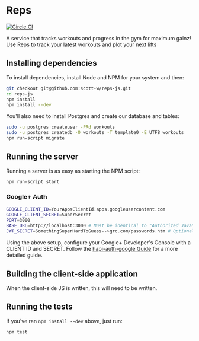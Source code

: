 # Reps

[![Circle CI](https://circleci.com/gh/scott-w/reps-js.svg?style=svg)](https://circleci.com/gh/scott-w/reps-js)

A service that tracks workouts and progress in the gym for maximum gainz! Use
Reps to track your latest workouts and plot your next lifts


## Installing dependencies

To install dependencies, install Node and NPM for your system and then:

```bash
git checkout git@github.com:scott-w/reps-js.git
cd reps-js
npm install
npm install --dev
```

You'll also need to install Postgres and create our database and tables:

```bash
sudo -u postgres createuser -PRd workouts
sudo -u postgres createdb -O workouts -T template0 -E UTF8 workouts
npm run-script migrate
```

## Running the server

Running a server is as easy as starting the NPM script:

```bash
npm run-script start
```

### Google+ Auth

```bash
GOOGLE_CLIENT_ID=YourAppsClientId.apps.googleusercontent.com
GOOGLE_CLIENT_SECRET=SuperSecret
PORT=3000
BASE_URL=http://localhost:3000 # Must be identical to "Authorized JavaScript Origin"
JWT_SECRET=SomethingSuperHardToGuess-->grc.com/passwords.htm # Optionally use JWTs
```

Using the above setup, configure your Google+ Developer's Console with a CLIENT
ID and SECRET. Follow the [hapi-auth-google Guide][googleplus] for a more
detailed guide.


## Building the client-side application

When the client-side JS is written, this will need to be written.


## Running the tests

If you've ran `npm install --dev` above, just run:

```bash
npm test
```

[googleplus]: https://github.com/dwyl/hapi-auth-google/blob/master/GOOGLE-APP-STEP-BY-STEP-GUIDE.md

